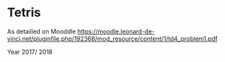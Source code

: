# Tetris

As detailled on Mooddle https://moodle.leonard-de-vinci.net/pluginfile.php/192368/mod_resource/content/1/td4_problem1.pdf

Year 2017/ 2018